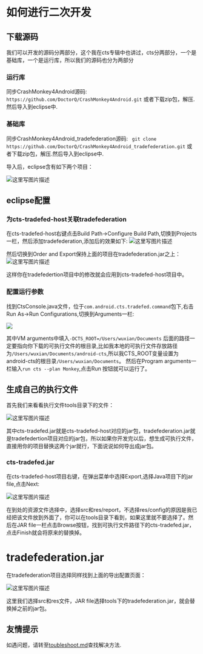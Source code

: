 # 如何进行二次开发

## 下载源码
我们可以开发的源码分两部分，这个我在cts专辑中也讲过，cts分两部分，一个是基础库，一个是运行库，所以我们的源码也分为两部分
### 运行库
同步CrashMonkey4Android源码:
` https://github.com/DoctorQ/CrashMonkey4Android.git`
或者下载zip包，解压.然后导入到eclipse中.

### 基础库
同步CrashMonkey4Android_tradefederation源码:
` git clone https://github.com/DoctorQ/CrashMonkey4Android_tradefederation.git`
或者下载zip包，解压.然后导入到eclipse中.

导入后，eclipse含有如下两个项目：

![这里写图片描述](http://img.blog.csdn.net/20150605111733336)


## eclipse配置

### 为cts-tradefed-host关联tradefederation

在cts-tradefed-host右键点击Build Path->Configure Build Path,切换到Projects一栏，然后添加tradefederation,添加后的效果如下:
![这里写图片描述](http://img.blog.csdn.net/20150605112113506)

然后切换到Order and Export保持上面的项目在tradefederation.jar之上：
![这里写图片描述](http://img.blog.csdn.net/20150605112153701)

这样你在tradefedertion项目中的修改就会应用到cts-tradefed-host项目中。

### 配置运行参数

找到CtsConsole.java文件，位于`com.android.cts.tradefed.command`包下,右击Run As->Run Configurations,切换到Arguments一栏:

![](/Users/wuxian/Desktop/EB53358C-A7AF-4CBF-8EFC-9EEF277D098E.png)

其中VM arguments中填入`-DCTS_ROOT=/Users/wuxian/Documents`
后面的路径一定要指向你下载的可执行文件的根目录,比如我本地的可执行文件存放路径为`/Users/wuxian/Documents/android-cts`,所以我CTS_ROOT变量设置为android-cts的根目录`/Users/wuxian/Documents`。
然后在Program arguments一栏输入`run cts --plan Monkey`,点击Run 按钮就可以运行了。


## 生成自己的执行文件

首先我们来看看执行文件tools目录下的文件：

![这里写图片描述](http://img.blog.csdn.net/20150605112353072)

其中cts-tradefed.jar就是cts-tradefed-host对应的jar包，tradefederation.jar就是tradefedertion项目对应的jar包，所以如果你开发完以后，想生成可执行文件，直接用你的项目替换这两个jar就行，下面说说如何导出成jar包。

### cts-tradefed.jar

在cts-tradefed-host项目右键，在弹出菜单中选择Export,选择Java项目下的jar file,点击Next:

![这里写图片描述](http://img.blog.csdn.net/20150605112929899)

在到处的资源文件选择中，选择src和res/report，不选择res/config的原因是我已经把该文件放到外面了，你可以在tools目录下看到，如果这里就不要选择了。然后在JAR file一栏点击Browse按钮，找到可执行文件路径下的cts-tradefed.jar，点击Finish就会将原来的替换掉。

# tradefederation.jar

在tradefederation项目选择同样找到上面的导出配置页面：

![这里写图片描述](http://img.blog.csdn.net/20150605113201228)

这里我们选择src和res文件，JAR file选择tools下的tradefederation.jar，就会替换掉之前的jar包。

## 友情提示

如遇问题，请转至[toubleshoot.md](toubleshoot.md)查找解决方法.










